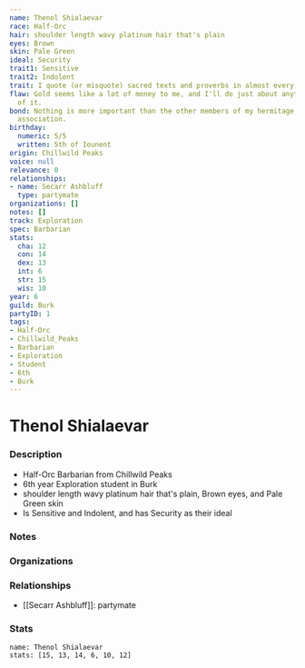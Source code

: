 ```yaml
---
name: Thenol Shialaevar
race: Half-Orc
hair: shoulder length wavy platinum hair that's plain
eyes: Brown
skin: Pale Green
ideal: Security
trait1: Sensitive
trait2: Indolent
trait: I quote (or misquote) sacred texts and proverbs in almost every situation.
flaw: Gold seems like a lot of money to me, and I'll do just about anything for more
  of it.
bond: Nothing is more important than the other members of my hermitage, order, or
  association.
birthday:
  numeric: 5/5
  written: 5th of Iounent
origin: Chillwild Peaks
voice: null
relevance: 0
relationships:
- name: Secarr Ashbluff
  type: partymate
organizations: []
notes: []
track: Exploration
spec: Barbarian
stats:
  cha: 12
  con: 14
  dex: 13
  int: 6
  str: 15
  wis: 10
year: 6
guild: Burk
partyID: 1
tags:
- Half-Orc
- Chillwild_Peaks
- Barbarian
- Exploration
- Student
- 6th
- Burk
---
```

# Thenol Shialaevar
### Description
- Half-Orc Barbarian from Chillwild Peaks
- 6th year Exploration student in Burk
- shoulder length wavy platinum hair that's plain, Brown eyes, and Pale Green skin
- Is Sensitive and Indolent, and has Security as their ideal

### Notes

### Organizations

### Relationships
- [[Secarr Ashbluff]]: partymate

### Stats
```statblock
name: Thenol Shialaevar
stats: [15, 13, 14, 6, 10, 12]
```